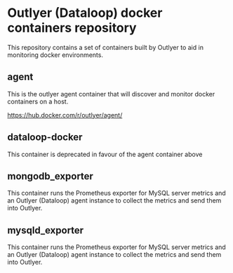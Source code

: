 # Outlyer (Dataloop) docker containers repository

This repository contains a set of containers built by Outlyer to aid in monitoring docker environments.

## agent

This is the outlyer agent container that will discover and monitor docker containers on a host.

https://hub.docker.com/r/outlyer/agent/


## dataloop-docker

This container is deprecated in favour of the agent container above


## mongodb_exporter

This container runs the Prometheus exporter for MySQL server metrics and an Outlyer (Dataloop) agent instance to collect the metrics and send them into Outlyer.

## mysqld_exporter

This container runs the Prometheus exporter for MySQL server metrics and an Outlyer (Dataloop) agent instance to collect the metrics and send them into Outlyer.

